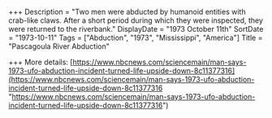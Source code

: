 +++
Description = "Two men were abducted by humanoid entities with crab-like claws. After a short period during which they were inspected, they were returned to the riverbank."
DisplayDate = "1973 October 11th"
SortDate = "1973-10-11"
Tags = ["Abduction", "1973", "Mississippi", "America"]
Title = "Pascagoula River Abduction"

+++
More details: [https://www.nbcnews.com/sciencemain/man-says-1973-ufo-abduction-incident-turned-life-upside-down-8c11377316](https://www.nbcnews.com/sciencemain/man-says-1973-ufo-abduction-incident-turned-life-upside-down-8c11377316 "https://www.nbcnews.com/sciencemain/man-says-1973-ufo-abduction-incident-turned-life-upside-down-8c11377316")